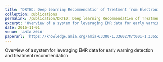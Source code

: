 ```yaml
---
title: "DRTED: Deep learning Recommendation of Treatment from Electronic Data"
collection: publications
permalink: /publication/DRTED: Deep learning Recommendation of Treatment from Electronic Data
excerpt: 'Overview of a system for leveraging EMR data for early warning detection and treatment recommendation'
date: 2016-11-01
venue: 'AMIA 2016'
paperurl: 'https://knowledge.amia.org/amia-63300-1.3360278/t001-1.3365273/f001-1.3365274/2497199-1.3365676/2498929-1.3365671?qr=1'
---
```

Overview of a system for leveraging EMR data for early warning detection and treatment recommendation
